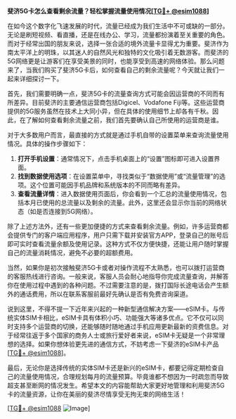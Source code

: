 **斐济5G卡怎么查看剩余流量？轻松掌握流量使用情况[[TG💪+ @esim1088](https://t.me/s/esim1088)]**

在如今这个数字化飞速发展的时代，流量已经成为我们生活中不可或缺的一部分。无论是刷短视频、看直播，还是在线办公、学习，流量都扮演着至关重要的角色。而对于经常出国的朋友来说，选择一张合适的境外流量卡显得尤为重要。斐济作为南太平洋上的明珠，以其迷人的自然风光和独特的文化吸引着无数游客。而斐济的5G网络更是让游客们在享受美景的同时，也能享受到高速的网络体验。那么问题来了，当我们购买了斐济5G卡后，如何查看自己的剩余流量呢？今天就让我们一起来详细探讨一下。

首先，我们需要明确一点，斐济5G卡的流量查询方式可能会因运营商的不同而有所差异。目前斐济的主要通信运营商包括Digicel、Vodafone Fiji等。这些运营商提供的5G服务虽然在技术上大同小异，但在具体的使用细节上却各有千秋。因此，在了解如何查看剩余流量之前，我们首先要确认自己所使用的运营商是谁。

对于大多数用户而言，最直接的方式就是通过手机自带的设置菜单来查询流量使用情况。具体的操作步骤如下：

1. **打开手机设置**：通常情况下，点击手机桌面上的“设置”图标即可进入设置界面。
2. **找到数据使用选项**：在设置菜单中，寻找类似于“数据使用”或“流量管理”的选项。这个位置可能因手机品牌和系统版本的不同而略有差异。
3. **查看流量详情**：进入数据使用页面后，你会看到一个汇总的流量使用情况，包括本月已使用的总流量以及剩余的流量。此外，这里还会显示你当前的网络状态（如是否连接到5G网络）。

除了上述方法外，还有一些更加便捷的方式来查看剩余流量。例如，许多运营商都会提供专门的客户端应用程序，用户只需下载并安装官方APP，登录自己的账号后即可实时查看流量余额及使用记录。这种方式不仅方便快捷，还能让用户随时掌握自己的流量消耗情况，避免不必要的超额费用。

当然，如果你是初次接触斐济5G卡或者对操作流程不太熟悉，也可以拨打运营商的客服热线进行咨询。一般来说，客服人员会耐心地指导你完成流量查询，并解答你在使用过程中遇到的各种问题。不过需要注意的是，拨打国际长途电话会产生额外的通话费用，所以在联系客服前最好先确认是否有免费咨询渠道。

说到这里，不得不提一下近年来兴起的一种新型通信解决方案——eSIM卡。与传统实体SIM卡相比，eSIM卡具有体积小巧、功能强大等诸多优点。它不仅可以同时支持多个运营商的切换，还能够随时随地通过手机应用更新最新的资费信息。对于经常往返于多个国家的商务人士或旅行爱好者来说，eSIM卡无疑是一个非常理想的选择。如果你想体验更先进的通信方式，不妨考虑一下斐济的eSIM卡产品[[TG💪+ @esim1088](https://t.me/s/esim1088)]。

最后，无论你是选择传统的实体SIM卡还是新兴的eSIM卡，都要记得定期检查自己的流量使用情况，合理规划每月的流量预算。毕竟谁都不想因为一时疏忽而导致超支甚至断网的情况发生。希望本文的内容能帮助大家更好地管理和利用斐济5G卡的流量资源，让你在美丽的斐济尽情享受无拘无束的网络生活！

[[TG💪+ @esim1088](https://t.me/s/esim1088) ![Image](https://i.postimg.cc/4NQfJmqS/Snipaste-2025-05-13-00-14-12.png)]